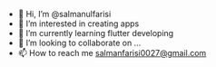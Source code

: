 - 👋 Hi, I’m @salmanulfarisi
- 👀 I’m interested in creating apps
- 🌱 I’m currently learning flutter developing
- 💞️ I’m looking to collaborate on ...
- 📫 How to reach me salmanfarisi0027@gmail.com

<!---
salmanulfarisi/salmanulfarisi is a ✨ special ✨ repository because its `README.md` (this file) appears on your GitHub profile.
You can click the Preview link to take a look at your changes.
--->
